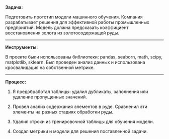 **Задача:**

Подготовить прототип модели машинного обучения. Компания разрабатывает решения для эффективной работы промышленных предприятий. Модель должна предсказать коэффициент восстановления золота из золотосодержащей руды. 
***
**Инструменты:**

В проекте были использованы библиотеки: pandas, seaborn, math, scipy, matplotlib, sklearn. Был проведен анализ данных и использована кросвалидация на собственной метрике.
***
**Процесс:**

1. Я предобработал таблицы: удалил дубликаты, заполнения или удаление пропущенных значений. 

2. Провел анализ содержания элементов в руде. Сравненил эти элементы на разных стадиях обработки руды.

3. Удалил строки из тренировочной таблицы для обучения модели. 

4. Создал метрики и модели для решения поставленной задачи.


